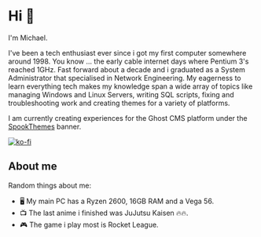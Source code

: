 # Hi 👋

I'm Michael.

I've been a tech enthusiast ever since i got my first computer somewhere around 1998. You know ... the early cable internet days where Pentium 3's reached 1GHz. Fast forward about a decade and i graduated as a System Administrator that specialised in Network Engineering. My eagerness to learn everything tech makes my knowledge span a wide array of topics like managing Windows and Linux Servers, writing SQL scripts, fixing and troubleshooting work and creating themes for a variety of platforms.

I am currently creating experiences for the Ghost CMS platform under the [SpookThemes](https://spookthemes.com) banner.

[![ko-fi](https://ko-fi.com/img/githubbutton_sm.svg)](https://ko-fi.com/K3K245V5N)

## About me
Random things about me: 
- 🖥️ My main PC has a Ryzen 2600, 16GB RAM and a Vega 56. 
- 📺 The last anime i finished was JuJutsu Kaisen 🔥🔥.
- 🎮 The game i play most is Rocket League.

